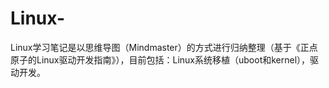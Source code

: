 # Linux-
Linux学习笔记是以思维导图（Mindmaster）的方式进行归纳整理（基于《正点原子的Linux驱动开发指南》），目前包括：Linux系统移植（uboot和kernel），驱动开发。
